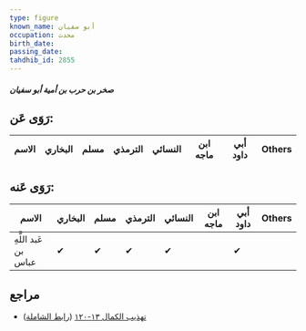 ```yaml
---
type: figure
known_name: أبو سفيان
occupation: محدث
birth_date:
passing_date:
tahdhib_id: 2855
---
```

##### صخر بن حرب بن أمية أبو سفيان

## رَوَى عَن:
| الاسم | البخاري | مسلم | الترمذي | النسائي | ابن ماجه | أبي داود | Others |
| ----- | ------- | ---- | ------- | ------- | -------- | -------- | ------ |
## رَوَى عَنه:
| الاسم                | البخاري | مسلم | الترمذي | النسائي | ابن ماجه | أبي داود | Others |
| -------------------- | ------- | ---- | ------- | ------- | -------- | -------- | ------ |
| عَبد اللَّهِ بن عباس | ✔       | ✔    | ✔       | ✔       |          | ✔        |        |
## مراجع
- [تهذيب الكمال ١٣-١٢٠](obsidian://open?vault=Tahdhib-al-Kamal&file=Figures/٢٨٥٥-صخر%20بن%20حرب%20بن%20أمية%20أبو%20سفيان) ([رابط الشاملة](https://shamela.ws/book/3722/6501))